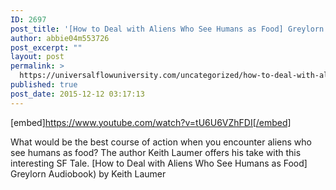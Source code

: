 ```yaml
---
ID: 2697
post_title: '[How to Deal with Aliens Who See Humans as Food] Greylorn (Audiobook)'
author: abbie04m553726
post_excerpt: ""
layout: post
permalink: >
  https://universalflowuniversity.com/uncategorized/how-to-deal-with-aliens-who-see-humans-as-food-greylorn-audiobook/
published: true
post_date: 2015-12-12 03:17:13
---
```

[embed]https://www.youtube.com/watch?v=tU6U6VZhFDI[/embed]<br>
<p>What would be the best course of action when you encounter aliens who see humans as food? The author Keith Laumer offers his take with this interesting SF Tale. 
[How to Deal with Aliens Who See Humans as Food] Greylorn Audiobook) by Keith Laumer</p>